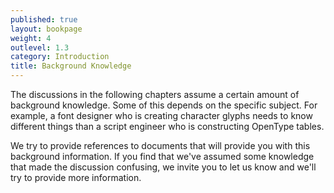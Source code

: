 ```yaml
---
published: true
layout: bookpage
weight: 4
outlevel: 1.3
category: Introduction
title: Background Knowledge
---
```


The discussions in the following chapters assume a certain amount of background knowledge.
Some of this depends on the specific subject.
For example, a font designer who is creating character glyphs needs to know different things than a script engineer who is constructing OpenType tables.

We try to provide references to documents that will provide you with this background information.
If you find that we've assumed some knowledge that made the discussion confusing, we invite you to let us know and we'll try to provide more information.
